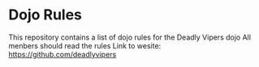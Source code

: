 Dojo Rules
==========

This repository contains a list of dojo rules for the Deadly Vipers dojo
All menbers should read the rules
Link to wesite: https://github.com/deadlyvipers
